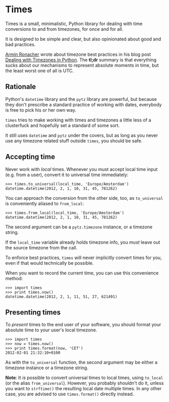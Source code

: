 Times
=====

Times is a small, minimalistic, Python library for dealing with time
conversions to and from timezones, for once and for all.

It is designed to be simple and clear, but also opinionated about good and bad
practices.

[Armin Ronacher][1] wrote about timezone best practices in his blog post
[Dealing with Timezones in Python][2].  The **tl;dr** summary is that
everything sucks about our mechanisms to represent absolute moments in time,
but the least worst one of all is UTC.

[1]: http://twitter.com/mitsuhiko
[2]: http://lucumr.pocoo.org/2011/7/15/eppur-si-muove/


Rationale
---------

Python's `datetime` library and the `pytz` library are powerful, but because
they don't prescribe a standard practice of working with dates, everybody is
free to pick his or her own way.

`times` tries to make working with times and timezones a little less of
a clusterfuck and hopefully set a standard of some sort.

It still uses `datetime` and `pytz` under the covers, but as long as you never
use any timezone related stuff outside `times`, you should be safe.


Accepting time
--------------

Never work with _local_ times.  Whenever you must accept local time input (e.g.
from a user), convert it to universal time immediately:

    >>> times.to_universal(local_time, 'Europe/Amsterdam')
    datetime.datetime(2012, 2, 1, 10, 31, 45, 781262)

You can approach the conversion from the other side, too, as `to_universal` is
conveniently aliased to `from_local`:

    >>> times.from_local(local_time, 'Europe/Amsterdam')
    datetime.datetime(2012, 2, 1, 10, 31, 45, 781262)

The second argument can be a `pytz.timezone` instance, or a timezone string.

If the `local_time` variable already holds timezone info, you _must_ leave out
the source timezone from the call.

To enforce best practices, `times` will never implicitly convert times for you,
even if that would technically be possible.


When you want to record the current time, you can use this convenience method:

    >>> import times
    >>> print times.now()
    datetime.datetime(2012, 2, 1, 11, 51, 27, 621491)


Presenting times
----------------
To _present_ times to the end user of your software, you should format your
absolute time to your user's local timezone.

    >>> import times
    >>> now = times.now()
    >>> print times.format(now, 'CET')
    2012-02-01 21:32:10+0100

As with the `to_universal` function, the second argument may be either
a timezone instance or a timezone string.

**Note**: It _is_ possible to convert universal times to local times, using
`to_local` (or the alias `from_universal`).  However, you probably shouldn't do
it, unless you want to `strftime()` the resulting local date multiple times.
In any other case, you are advised to use `times.format()` directly instead.

